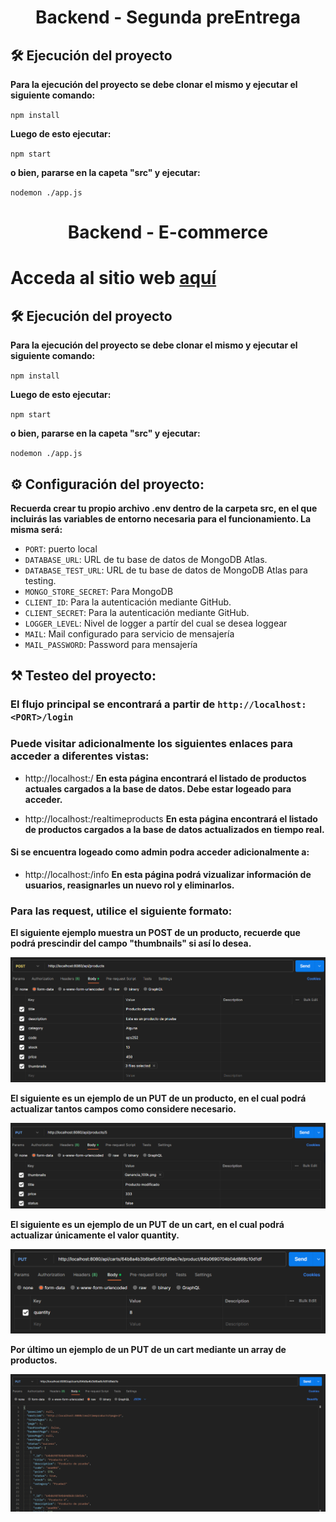 <h1 align="center">Backend - Segunda preEntrega</h1>

## 🛠️ Ejecución del proyecto

**Para la ejecución del proyecto se debe clonar el mismo y ejecutar el siguiente comando:**

`npm install`

**Luego de esto ejecutar:**

`npm start`

**o bien, pararse en la capeta "src" y ejecutar:**

`nodemon ./app.js`
<h1 align="center">Backend - E-commerce</h1>

# Acceda al sitio web [aquí](https://cheery-lebkuchen-6aaa90.netlify.app/)

## 🛠️ Ejecución del proyecto

**Para la ejecución del proyecto se debe clonar el mismo y ejecutar el siguiente comando:**

`npm install`

**Luego de esto ejecutar:**

`npm start`

**o bien, pararse en la capeta "src" y ejecutar:**

`nodemon ./app.js`

## ⚙️ Configuración del proyecto:

**Recuerda crear tu propio archivo .env dentro de la carpeta src, en el que incluirás las variables de entorno necesaria para el funcionamiento. La misma será:** 

- `PORT`: puerto local
- `DATABASE_URL`: URL de tu base de datos de MongoDB Atlas.
- `DATABASE_TEST_URL`: URL de tu base de datos de MongoDB Atlas para testing.
- `MONGO_STORE_SECRET`: Para MongoDB
- `CLIENT_ID`: Para la autenticación mediante GitHub.
- `CLIENT_SECRET`: Para la autenticación mediante GitHub.
- `LOGGER_LEVEL`: Nivel de logger a partír del cual se desea loggear
- `MAIL`: Mail configurado para servicio de mensajería
- `MAIL_PASSWORD`: Password para mensajería

## ⚒️ Testeo del proyecto:

### El flujo principal se encontrará a partir de `http://localhost:<PORT>/login`

### Puede visitar adicionalmente los siguientes enlaces para acceder a diferentes vistas:

- http://localhost:<PORT>/
    **En esta página encontrará el listado de productos actuales cargados a la base de datos. Debe estar logeado para acceder.**

- http://localhost:<PORT>/realtimeproducts 
    **En esta página encontrará el listado de productos cargados a la base de datos actualizados en tiempo real.**

#### Si se encuentra logeado como admin podra acceder adicionalmente a:

- http://localhost:<PORT>/info 
    **En esta página podrá vizualizar información de usuarios, reasignarles un nuevo rol y eliminarlos.**


### Para las request, utilice el siguiente formato:

**El siguiente ejemplo muestra un POST de un producto, recuerde que podrá prescindir del campo "thumbnails" si así lo desea.**

![Postman request example](./public/assets/images/POST_example.png)

**El siguiente es un ejemplo de un PUT de un producto, en el cual podrá actualizar tantos campos como considere necesario.**

![Postman request example](./public/assets/images/PUT_example.png)

**El siguiente es un ejemplo de un PUT de un cart, en el cual podrá actualizar únicamente el valor quantity.**

![Postman request example](./public/assets/images/PUT_cart_example.png)

**Por último un ejemplo de un PUT de un cart mediante un array de productos.**

![Postman request example](./public/assets/images/PUT_cart_example2.png)